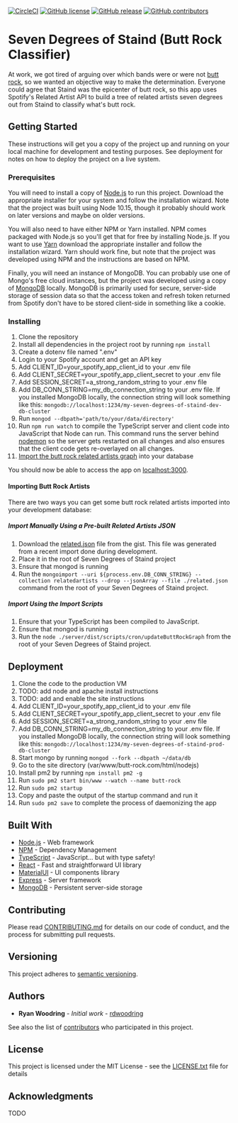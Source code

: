 [![CircleCI](https://circleci.com/gh/rdwoodring/seven-degrees-of-staind/tree/master.svg?style=svg)](https://circleci.com/gh/rdwoodring/seven-degrees-of-staind/tree/master)
[![GitHub license](https://img.shields.io/github/license/rdwoodring/seven-degrees-of-staind)](https://github.com/rdwoodring/seven-degrees-of-staind/blob/master/LICENSE)
[![GitHub release](https://img.shields.io/github/release/rdwoodring/seven-degrees-of-staind)](https://GitHub.com/rdwoodring/seven-degrees-of-staind/releases/)
[![GitHub contributors](https://img.shields.io/github/contributors/rdwoodring/seven-degrees-of-staind)](https://GitHub.com/rdwoodring/seven-degrees-of-staind/graphs/contributors/)


# Seven Degrees of Staind (Butt Rock Classifier)

At work, we got tired of arguing over which bands were or were not [butt rock](https://www.urbandictionary.com/define.php?term=Butt%20Rock), so we wanted an objective way to make the determination. Everyone could agree that Staind was the epicenter of butt rock, so this app uses Spotify's Related Artist API to build a tree of related artists seven degrees out from Staind to classify what's butt rock.

## Getting Started

These instructions will get you a copy of the project up and running on your local machine for development and testing purposes. See deployment for notes on how to deploy the project on a live system.

### Prerequisites

You will need to install a copy of [Node.js](https://nodejs.org/en/download/) to run this project. Download the appropriate installer for your system and follow the installation wizard. Note that the project was built using Node 10.15, though it probably should work on later versions and maybe on older versions.

You will also need to have either NPM or Yarn installed. NPM comes packaged with Node.js so you'll get that for free by installing Node.js. If you want to use [Yarn](https://yarnpkg.com/en/docs/install) download the appropriate installer and follow the installation wizard. Yarn should work fine, but note that the project was developed using NPM and the instructions are based on NPM.

Finally, you will need an instance of MongoDB. You can probably use one of Mongo's free cloud instances, but the project was developed using a copy of [MongoDB](https://www.mongodb.com/download-center/community) locally. MongoDB is primarily used for secure, server-side storage of session data so that the access token and refresh token returned from Spotify don't have to be stored client-side in something like a cookie.

### Installing

1. Clone the repository
2. Install all dependencies in the project root by running `npm install`
3. Create a dotenv file named ".env"
4. Login to your Spotify account and get an API key
5. Add CLIENT_ID=your_spotify_app_client_id to your .env file
6. Add CLIENT_SECRET=your_spotify_app_client_secret to your .env file
7. Add SESSION_SECRET=a_strong_random_string to your .env file
8. Add DB_CONN_STRING=my_db_connection_string to your .env file. If you installed MongoDB locally, the connection string will look something like this: `mongodb://localhost:1234/my-seven-degrees-of-staind-dev-db-cluster`
9. Run `mongod --dbpath='path/to/your/data/directory'`
10. Run `npm run watch` to compile the TypeScript server and client code into JavaScript that Node can run. This command runs the server behind [nodemon](https://www.npmjs.com/package/nodemon) so the server gets restarted on all changes and also ensures that the client code gets re-overlayed on all changes.
11. [Import the butt rock related artists graph](#importing-butt-rock-artists) into your database

You should now be able to access the app on [localhost:3000](localhost:3000).

#### Importing Butt Rock Artists
There are two ways you can get some butt rock related artists imported into your development database:

##### Import Manually Using a Pre-built Related Artists JSON
1. Download the [related.json](https://gist.github.com/rdwoodring/0ab919e723669de447611def7ff5a84f) file from the gist. This file was generated from a recent import done during development.
2. Place it in the root of Seven Degrees of Staind project
3. Ensure that mongod is running
3. Run the `mongoimport --uri ${process.env.DB_CONN_STRING} --collection relatedartists --drop --jsonArray --file ./related.json` command from the root of your Seven Degrees of Staind project.

##### Import Using the Import Scripts
1. Ensure that your TypeScript has been compiled to JavaScript.
2. Ensure that mongod is running
3. Run the `node ./server/dist/scripts/cron/updateButtRockGraph` from the root of your Seven Degrees of Staind project.

## Deployment
1. Clone the code to the production VM
2. TODO: add node and apache install instructions
3. TODO: add and enable the site instructions
4. Add CLIENT_ID=your_spotify_app_client_id to your .env file
5. Add CLIENT_SECRET=your_spotify_app_client_secret to your .env file
6. Add SESSION_SECRET=a_strong_random_string to your .env file
7. Add DB_CONN_STRING=my_db_connection_string to your .env file. If you installed MongoDB locally, the connection string will look something like this: `mongodb://localhost:1234/my-seven-degrees-of-staind-prod-db-cluster`
8. Start mongo by running `mongod --fork --dbpath ~/data/db`
9. Go to the site directory (var/www/butt-rock.com/html/nodejs)
10. Install pm2 by running `npm install pm2 -g`
11. Run `sudo pm2 start bin/www --watch --name butt-rock`
12. Run `sudo pm2 startup`
13. Copy and paste the output of the startup command and run it
14. Run `sudo pm2 save` to complete the process of daemonizing the app

## Built With

* [Node.js](https://nodejs.org/) - Web framework
* [NPM](https://www.npmjs.com/) - Dependency Management
* [TypeScript](https://www.typescriptlang.org/) - JavaScript... but with type safety!
* [React](https://www.reactjs.org) - Fast and straightforward UI library
* [MaterialUI](https://material-ui.com/) - UI components library
* [Express](https://expressjs.com/) - Server framework
* [MongoDB](https://www.mongodb.com/) - Persistent server-side storage

## Contributing

Please read [CONTRIBUTING.md](CONTRIBUTING.md) for details on our code of conduct, and the process for submitting pull requests.

## Versioning

This project adheres to [semantic versioning](https://semver.org/). 

## Authors

* **Ryan Woodring** - *Initial work* - [rdwoodring](https://github.com/rdwoodring)

See also the list of [contributors](https://github.com/rdwoodring/seven-degrees-of-staind) who participated in this project.

## License

This project is licensed under the MIT License - see the [LICENSE.txt](LICENSE.txt) file for details

## Acknowledgments

TODO